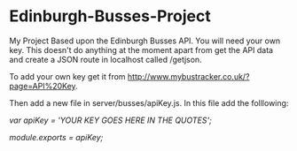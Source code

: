 # Edinburgh-Busses-Project
My Project Based upon the Edinburgh Busses API. You will need your own key.
This doesn't do anything at the moment apart from get the API data and create a JSON route in localhost called /getjson.

To add your own key get it from http://www.mybustracker.co.uk/?page=API%20Key.

Then add a new file in server/busses/apiKey.js. In this file add the folllowing:

*var apiKey = 'YOUR KEY GOES HERE IN THE QUOTES';*

*module.exports = apiKey;*
